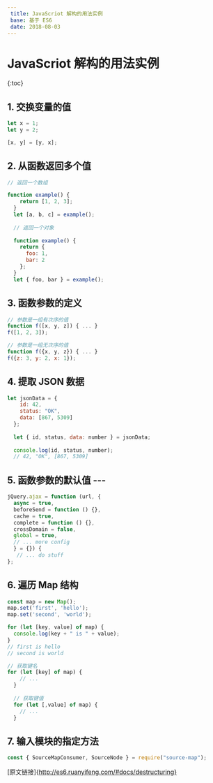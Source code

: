 ```yaml
---
 title: JavaScriot 解构的用法实例
 base: 基于 ES6
 date: 2018-08-03
---
```


# JavaScriot 解构的用法实例

{:toc}

## 1. 交换变量的值
 
```js
let x = 1;
let y = 2;

[x, y] = [y, x];
```

## 2. 从函数返回多个值

```js
// 返回一个数组

function example() {
    return [1, 2, 3];
  }
  let [a, b, c] = example();
  
  // 返回一个对象
  
  function example() {
    return {
      foo: 1,
      bar: 2
    };
  }
  let { foo, bar } = example();
```

## 3. 函数参数的定义

```js
// 参数是一组有次序的值
function f([x, y, z]) { ... }
f([1, 2, 3]);

// 参数是一组无次序的值
function f({x, y, z}) { ... }
f({z: 3, y: 2, x: 1});
```

## 4. 提取 JSON 数据

```js
let jsonData = {
    id: 42,
    status: "OK",
    data: [867, 5309]
  };
  
  let { id, status, data: number } = jsonData;
  
  console.log(id, status, number);
  // 42, "OK", [867, 5309]
```

## 5. 函数参数的默认值  ---

```js
jQuery.ajax = function (url, {
  async = true,
  beforeSend = function () {},
  cache = true,
  complete = function () {},
  crossDomain = false,
  global = true,
  // ... more config
  } = {}) {
   // ... do stuff
};
```

## 6. 遍历 Map 结构

```js
const map = new Map();
map.set('first', 'hello');
map.set('second', 'world');

for (let [key, value] of map) {
  console.log(key + " is " + value);
}
// first is hello
// second is world

// 获取键名
for (let [key] of map) {
    // ...
  }
  
  // 获取键值
  for (let [,value] of map) {
    // ...
  }
```

## 7. 输入模块的指定方法

```js
const { SourceMapConsumer, SourceNode } = require("source-map");
```

[原文链接]{http://es6.ruanyifeng.com/#docs/destructuring}
